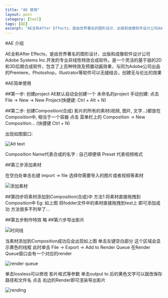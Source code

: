 ```yaml
---
title: "AE 使用"
layout: post
category: [tool]
tags: [AE]
excerpt: "AE全称After Effects，是由世界著名的图形设计、出版和成像软件设计公司Adobe Systems Inc.开发的专业非线性特效合成软件。是一个灵活的基于层的2D和3D后期合成软件，包含了上百种特效及预置动画效果，与同为Adobe公司出品的Premiere，Photoshop，Illustrator等软件可以无缝结合，创建无与伦比的效果"
---
```


#AE 介绍

AE全称After Effects，是由世界著名的图形设计、出版和成像软件设计公司Adobe Systems Inc.开发的专业非线性特效合成软件。是一个灵活的基于层的2D和3D后期合成软件，包含了上百种特效及预置动画效果，与同为Adobe公司出品的Premiere，Photoshop，Illustrator等软件可以无缝结合，创建无与伦比的效果

#AE简单使用

##第一步: 创建project
 AE默认自动会创建一个 未命名的project
 手动创建: 点击 File -> New -> New Project(快捷键: Ctrl + Alt + N)
 
##第二步: 创建Composition(合成)
 影片的所有的素材(视频, 图片, 文字...)都放在Composition中, 相当于一个容器
 点击 菜单栏上的 Composition -> New Composition... (快捷键 Ctrl + N)
 
 出现如图窗口:

 ![Alt text](http://7xr0d3.com1.z0.glb.clouddn.com/blog-post-img/ae-introduce/comp-setting.jpeg "Optional title")

 Composition Name代表合成的名字 : 自己顺便填
 Preset 代表视频格式
 
##第三步添加素材
  
  在空白处单击右键 import -> file 选择你需要导入的图片或者视频等素材

  ![添加素材](http://7xr0d3.com1.z0.glb.clouddn.com/blog-post-img/ae-introduce/project-view.jpeg "添加素材")
 
##第四步将素材添加到Composition(合成)中
 方法1:将素材直接拖拽到Composition中
 Eg: 如上图 将fodder文件中的素材直接拖拽到test上 即可添加成功
 方法很多不列举了...
 
##第五步制作特效
  略
##第六步导出影片
  
 ![时间线](http://7xr0d3.com1.z0.glb.clouddn.com/blog-post-img/ae-introduce/timeline-panel.jpeg "timeline")

 当素材添加到Composition成功后会出现如上图
 单击左键空白部分 这个区域会显示黄色的线框
 此时单击 File -> Export -> Add to Render Queue
 在Render Queue窗口会有一个对应的render 
 
 ![render queue]( http://7xr0d3.com1.z0.glb.clouddn.com/blog-post-img/ae-introduce/render-queue.jpeg "render queue")

 单击lossless可以修改 影片格式等参数
 单击output to 后的黄色文字可以就改保存路径和文件名
 点击 右边的Render即可渲染导出影片
 
 ![rending](http://7xr0d3.com1.z0.glb.clouddn.com/blog-post-img/ae-introduce/rending.jpeg "rending")